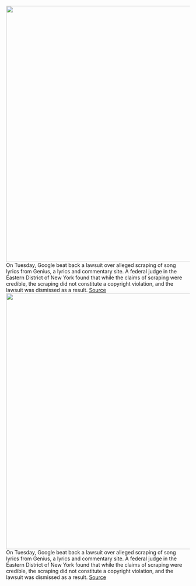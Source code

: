 <img src='https://cdn.vox-cdn.com/thumbor/F64Krc01g04F-7evaHOdNL4Xal8=/0x0:2040x1360/1200x800/filters:focal(857x517:1183x843)/cdn.vox-cdn.com/uploads/chorus_image/image/67189214/acastro_180427_1777_0001.0.jpg' width='700px' /><br/>
On Tuesday, Google beat back a lawsuit over alleged scraping of song lyrics from Genius, a lyrics and commentary site. A federal judge in the Eastern District of New York found that while the claims of scraping were credible, the scraping did not constitute a copyright violation, and the lawsuit was dismissed as a result.
<a href='https://www.theverge.com/2020/8/11/21363692/google-genius-lyrics-lawsuit-scraping-copyright-yelp-antitrust-competition'> Source <a/><img src='https://cdn.vox-cdn.com/thumbor/F64Krc01g04F-7evaHOdNL4Xal8=/0x0:2040x1360/1200x800/filters:focal(857x517:1183x843)/cdn.vox-cdn.com/uploads/chorus_image/image/67189214/acastro_180427_1777_0001.0.jpg' width='700px' /><br/>
On Tuesday, Google beat back a lawsuit over alleged scraping of song lyrics from Genius, a lyrics and commentary site. A federal judge in the Eastern District of New York found that while the claims of scraping were credible, the scraping did not constitute a copyright violation, and the lawsuit was dismissed as a result.
<a href='https://www.theverge.com/2020/8/11/21363692/google-genius-lyrics-lawsuit-scraping-copyright-yelp-antitrust-competition'> Source <a/>